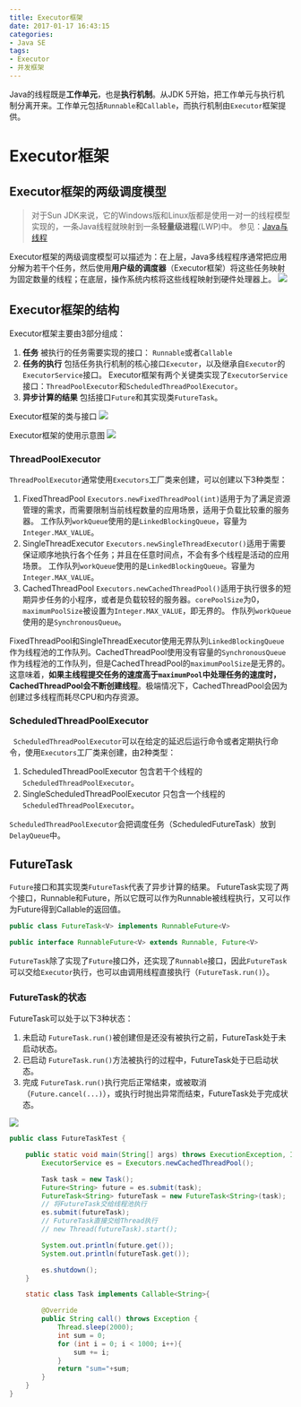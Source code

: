 ```yaml
---
title: Executor框架
date: 2017-01-17 16:43:15
categories:
- Java SE
tags:
- Executor
- 并发框架
---
```


Java的线程既是**工作单元**，也是**执行机制**。从JDK 5开始，把工作单元与执行机制分离开来。工作单元包括`Runnable`和`Callable`，而执行机制由`Executor`框架提供。

# Executor框架
## Executor框架的两级调度模型
> 对于Sun JDK来说，它的Windows版和Linux版都是使用一对一的线程模型实现的，一条Java线程就映射到一条**轻量级进程**(LWP)中。
> 参见：[Java与线程](https://rogerfang.github.io/2017/01/06/Java%E4%B8%8E%E7%BA%BF%E7%A8%8B/)

Executor框架的两级调度模型可以描述为：在上层，Java多线程程序通常把应用分解为若干个任务，然后使用**用户级的调度器**（Executor框架）将这些任务映射为固定数量的线程；在底层，操作系统内核将这些线程映射到硬件处理器上。
![](../images/javase/executor-two-level-scheduling-model.png)

## Executor框架的结构
Executor框架主要由3部分组成：
1. **任务**
	被执行的任务需要实现的接口： `Runnable`或者`Callable`
2. **任务的执行**
	包括任务执行机制的核心接口`Executor`，以及继承自`Executor`的`ExecutorService`接口。
    Executor框架有两个关键类实现了`ExecutorService`接口：`ThreadPoolExecutor`和`ScheduledThreadPoolExecutor`。
3. **异步计算的结果**
	包括接口`Future`和其实现类`FutureTask`。

Executor框架的类与接口
![](/images/javase/executor-framework-interface-class.png)

Executor框架的使用示意图
![](/images/javase/executor-framework-use.png)

### ThreadPoolExecutor
`ThreadPoolExecutor`通常使用`Executors`工厂类来创建，可以创建以下3种类型：
1. FixedThreadPool
	`Executors.newFixedThreadPool(int)`适用于为了满足资源管理的需求，而需要限制当前线程数量的应用场景，适用于负载比较重的服务器。
    工作队列`workQueue`使用的是`LinkedBlockingQueue`，容量为`Integer.MAX_VALUE`。
2. SingleThreadExecutor
	`Executors.newSingleThreadExecutor()`适用于需要保证顺序地执行各个任务；并且在任意时间点，不会有多个线程是活动的应用场景。
    工作队列`workQueue`使用的是`LinkedBlockingQueue`。容量为`Integer.MAX_VALUE`。
3. CachedThreadPool
	`Executors.newCachedThreadPool()`适用于执行很多的短期异步任务的小程序，或者是负载较轻的服务器。`corePoolSize`为0，`maximumPoolSize`被设置为`Integer.MAX_VALUE`，即无界的。
    作队列`workQueue`使用的是`SynchronousQueue`。

FixedThreadPool和SingleThreadExecutor使用无界队列`LinkedBlockingQueue`作为线程池的工作队列。CachedThreadPool使用没有容量的`SynchronousQueue`作为线程池的工作队列，但是CachedThreadPool的`maximumPoolSize`是无界的。这意味着，**如果主线程提交任务的速度高于`maximumPool`中处理任务的速度时，CachedThreadPool会不断创建线程**。极端情况下，CachedThreadPool会因为创建过多线程而耗尽CPU和内存资源。

### ScheduledThreadPoolExecutor
` ScheduledThreadPoolExecutor`可以在给定的延迟后运行命令或者定期执行命令，使用`Executors`工厂类来创建，由2种类型：
1. ScheduledThreadPoolExecutor
	包含若干个线程的`ScheduledThreadPoolExecutor`。
2. SingleScheduledThreadPoolExecutor
	只包含一个线程的`ScheduledThreadPoolExecutor`。

`ScheduledThreadPoolExecutor`会把调度任务（ScheduledFutureTask）放到`DelayQueue`中。

## FutureTask
`Future`接口和其实现类`FutureTask`代表了异步计算的结果。
FutureTask实现了两个接口，Runnable和Future，所以它既可以作为Runnable被线程执行，又可以作为Future得到Callable的返回值。

```java
public class FutureTask<V> implements RunnableFuture<V>

public interface RunnableFuture<V> extends Runnable, Future<V>
```

`FutureTask`除了实现了`Future`接口外，还实现了`Runnable`接口，因此`FutureTask`可以交给`Executor`执行，也可以由调用线程直接执行（`FutureTask.run()`）。

### FutureTask的状态
FutureTask可以处于以下3种状态：
1. 未启动
	`FutureTask.run()`被创建但是还没有被执行之前，FutureTask处于未启动状态。
2. 已启动
	`FutureTask.run()`方法被执行的过程中，FutureTask处于已启动状态。
3. 完成
	`FutureTask.run()`执行完后正常结束，或被取消（`Future.cancel(...)`），或执行时抛出异常而结束，FutureTask处于完成状态。

![](/images/javase/futuretask-get-cancel-state.png)

```java
public class FutureTaskTest {

    public static void main(String[] args) throws ExecutionException, InterruptedException {
        ExecutorService es = Executors.newCachedThreadPool();

        Task task = new Task();
        Future<String> future = es.submit(task);
        FutureTask<String> futureTask = new FutureTask<String>(task);
        // 将FutureTask交给线程池执行
        es.submit(futureTask);
        // FutureTask直接交给Thread执行
        // new Thread(futureTask).start();

        System.out.println(future.get());
        System.out.println(futureTask.get());

        es.shutdown();
    }

    static class Task implements Callable<String>{

        @Override
        public String call() throws Exception {
            Thread.sleep(2000);
            int sum = 0;
            for (int i = 0; i < 1000; i++){
                sum += i;
            }
            return "sum="+sum;
        }
    }
}
```